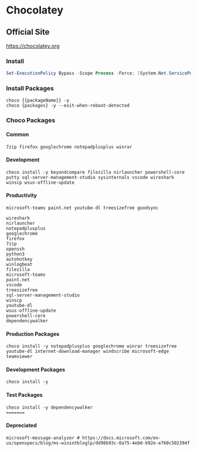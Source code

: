 # Chocolatey
## Official Site
https://chocolatey.org
### Install
```PowerShell
Set-ExecutionPolicy Bypass -Scope Process -Force; [System.Net.ServicePointManager]::SecurityProtocol = [System.Net.ServicePointManager]::SecurityProtocol -bor 3072; iex ((New-Object System.Net.WebClient).DownloadString('https://chocolatey.org/install.ps1'))
```
### Install Packages
```
choco {{packageName}} -y
choco {packages} -y --exit-when-reboot-detected
```
### Choco Packages
#### Common
```
7zip firefox googlechrome notepadplusplus winrar
```
#### Development
```
choco install -y beyondcompare filezilla nirlauncher powershell-core putty sql-server-management-studio sysinternals vscode wireshark winscp wsus-offline-update
```
#### Productivity
```
microsoft-teams paint.net youtube-dl treesizefree goodsync
```
```
wireshark
nirlauncher
notepadplusplus
googlechrome
firefox
7zip
openssh
python3
autohotkey
winlogbeat
filezilla
microsoft-teams
paint.net
vscode
treesizefree
sql-server-management-studio
winscp
youtube-dl
wsus-offline-update
powershell-core
dependencywalker
```
#### Production Packages
```
choco install -y notepadplusplus googlechrome winrar treesizefree youtube-dl internet-download-manager windscribe microsoft-edge teamviewer

```
#### Development Packages
```
choco install -y 
```
#### Test Packages
```
choco install -y dependencywalker
=======
```
#### Depreciated
```
microsoft-message-analyzer # https://docs.microsoft.com/en-us/openspecs/blog/ms-winintbloglp/dd98b93c-0a75-4eb0-b92e-e760c502394f
```
